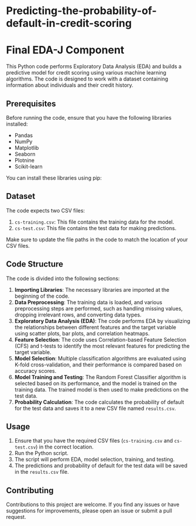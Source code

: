 # Predicting-the-probability-of-default-in-credit-scoring
# Final EDA-J Component

This Python code performs Exploratory Data Analysis (EDA) and builds a predictive model for credit scoring using various machine learning algorithms. The code is designed to work with a dataset containing information about individuals and their credit history.

## Prerequisites

Before running the code, ensure that you have the following libraries installed:

- Pandas
- NumPy
- Matplotlib
- Seaborn
- Plotnine
- Scikit-learn

You can install these libraries using pip:
## Dataset

The code expects two CSV files:

1. `cs-training.csv`: This file contains the training data for the model.
2. `cs-test.csv`: This file contains the test data for making predictions.

Make sure to update the file paths in the code to match the location of your CSV files.

## Code Structure

The code is divided into the following sections:

1. **Importing Libraries**: The necessary libraries are imported at the beginning of the code.
2. **Data Preprocessing**: The training data is loaded, and various preprocessing steps are performed, such as handling missing values, dropping irrelevant rows, and converting data types.
3. **Exploratory Data Analysis (EDA)**: The code performs EDA by visualizing the relationships between different features and the target variable using scatter plots, bar plots, and correlation heatmaps.
4. **Feature Selection**: The code uses Correlation-based Feature Selection (CFS) and t-tests to identify the most relevant features for predicting the target variable.
5. **Model Selection**: Multiple classification algorithms are evaluated using K-fold cross-validation, and their performance is compared based on accuracy scores.
6. **Model Training and Testing**: The Random Forest Classifier algorithm is selected based on its performance, and the model is trained on the training data. The trained model is then used to make predictions on the test data.
7. **Probability Calculation**: The code calculates the probability of default for the test data and saves it to a new CSV file named `results.csv`.

## Usage

1. Ensure that you have the required CSV files (`cs-training.csv` and `cs-test.csv`) in the correct location.
2. Run the Python script.
3. The script will perform EDA, model selection, training, and testing.
4. The predictions and probability of default for the test data will be saved in the `results.csv` file.

## Contributing

Contributions to this project are welcome. If you find any issues or have suggestions for improvements, please open an issue or submit a pull request.

